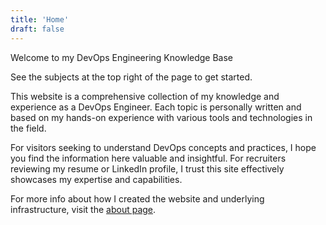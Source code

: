 ```yaml
---
title: 'Home'
draft: false
---
```

Welcome to my DevOps Engineering Knowledge Base

See the subjects at the top right of the page to get started.

This website is a comprehensive collection of my knowledge and experience as a DevOps Engineer. Each topic is personally written and based on my hands-on experience with various tools and technologies in the field.

For visitors seeking to understand DevOps concepts and practices, I hope you find the information here valuable and insightful. For recruiters reviewing my resume or LinkedIn profile, I trust this site effectively showcases my expertise and capabilities.

For more info about how I created the website and underlying infrastructure, visit the [about page](about/).